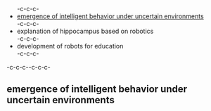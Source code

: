 <ul>-c-c-c- <li><a href="#pfc">emergence of intelligent behavior under uncertain environments</a></li>-c-c-c- <li>explanation of hippocampus based on robotics</li>-c-c-c- <li>development of robots for education</li>-c-c-c-</ul>-c-c-c--c-c-c-<h2 id="pfc">emergence of intelligent behavior under uncertain environments</h2>
